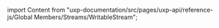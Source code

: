
import Content from "uxp-documentation/src/pages/uxp-api/reference-js/Global Members/Streams/WritableStream";

<Content query="product=xd"/>
